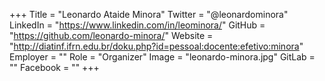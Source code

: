 +++
Title = "Leonardo Ataide Minora"
Twitter = "@leonardominora"
LinkedIn = "https://www.linkedin.com/in/leominora/"
GitHub = "https://github.com/leonardo-minora/"
Website = "http://diatinf.ifrn.edu.br/doku.php?id=pessoal:docente:efetivo:minora"
Employer = ""
Role = "Organizer"
Image = "leonardo-minora.jpg"
GitLab = ""
Facebook = ""
+++
